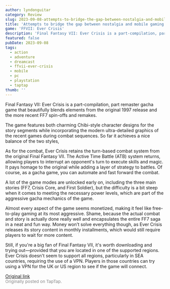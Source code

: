 ```yaml
---
author: lyndonguitar
category: Review
slug: 2023-09-08-attempts-to-bridge-the-gap-between-nostalgia-and-mobile-gaming-impressions-ffvii-ever
title: 'Attempts to bridge the gap between nostalgia and mobile gaming | Impressions - FFVII: Ever Crisis'
game: 'FFVII: Ever Crisis'
description: 'Final Fantasy VII: Ever Crisis is a part-compilation, part remaster gacha game that beautifully blends elements from the original 1997 release and the more recent FF7 spin-offs and remakes.'
featured: false
pubDate: 2023-09-08
tags:
  - action
  - adventure
  - dreamcast
  - ffvii-ever-crisis
  - mobile
  - pc
  - playstation
  - taptap
thumb: ''
---
```


Final Fantasy VII: Ever Crisis is a part-compilation, part remaster gacha game that beautifully blends elements from the original 1997 release and the more recent FF7 spin-offs and remakes.

The game features both charming Chibi-style character designs for the story segments while incorporating the modern ultra-detailed graphics of the recent games during combat sequences. So far it achieves a nice balance of the two styles,

As for the combat, Ever Crisis retains the turn-based combat system from the original Final Fantasy VII. The Active Time Battle (ATB) system returns, allowing players to interrupt an opponent's turn to execute skills and magic.  It pays homage to the original while adding a layer of strategy to battles. Of course, as a gacha game, you can automate and fast forward the combat.

A lot of the game modes are unlocked early on, including the three main stories (FF7, Crisis Core, and First Soldier), but the difficulty is a bit steep when it comes to meeting the necessary power levels, which are part of the aggressive gacha mechanics of the game.

Almost every aspect of the game seems monetized, making it feel like free-to-play gaming at its most aggressive. Shame, because the actual combat and story is actually done really well and encapsulates the entire FF7 saga in a neat and fun way. Money won’t solve everything though, as Ever Crisis releases its story content in monthly installments, which would still require players to wait for more content.

Still, if you're a big fan of Final Fantasy VII, it's worth downloading and trying out—provided that you are located in one of the supported regions. Ever Crisis doesn't seem to support all regions, particularly in SEA countries, requiring the use of a VPN. Players in those countries can try using a VPN for the UK or US region to see if the game will connect.

[Original link](https://www.taptap.io/post/6260840)<br><span style="font-size: 0.95em; color: #888;">Originally posted on TapTap.</span>